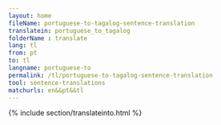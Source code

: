 ```yaml
---
layout: home
fileName: portuguese-to-tagalog-sentence-translation
translatein: portuguese_to_tagalog
folderName : translate
lang: tl
from: pt
to: tl
langname: portuguese-to
permalink: /tl/portuguese-to-tagalog-sentence-translation
tool: sentence-translations
matchurls: en&&pt&&tl
---
```

{% include section/translateinto.html %}
